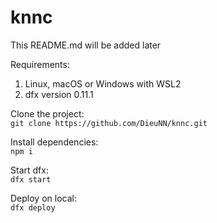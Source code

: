 # knnc



This README.md will be added later

Requirements:  
1. Linux, macOS or Windows with WSL2
2. dfx version 0.11.1

Clone the project:  
    ```
        git clone https://github.com/DieuNN/knnc.git
    ```  

Install dependencies:   
    ```
    npm i
    ```   

Start dfx:  
    ```
    dfx start
    ```  

Deploy on local:   
    ```
    dfx deploy
    ```

